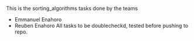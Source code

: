 This is the sorting_algorithms tasks done by the teams

- Emmanuel Enahoro
- Reuben Enahoro
All tasks to be doublecheckd, tested before pushing to repo.
